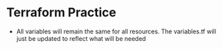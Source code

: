 # Terraform Practice

* All variables will remain the same for all resources. The variables.tf will just be updated to reflect what will be needed
